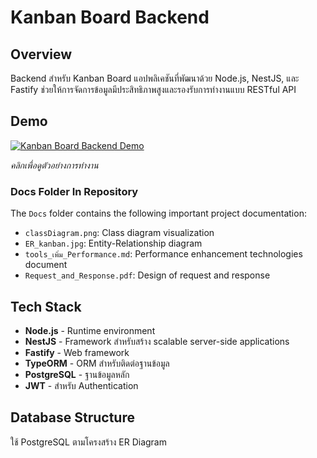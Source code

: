 # Kanban Board Backend

## Overview
Backend สำหรับ Kanban Board แอปพลิเคชันที่พัฒนาด้วย Node.js, NestJS, และ Fastify ช่วยให้การจัดการข้อมูลมีประสิทธิภาพสูงและรองรับการทำงานแบบ RESTful API

## Demo
[![Kanban Board Backend Demo](https://img.youtube.com/vi/l2wbuyJe5bA/0.jpg)](https://youtu.be/l2wbuyJe5bA)

*คลิกเพื่อดูตัวอย่างการทำงาน*

### Docs Folder In Repository
The `Docs` folder contains the following important project documentation:
- `classDiagram.png`: Class diagram visualization
- `ER_kanban.jpg`: Entity-Relationship diagram
- `tools_เพิ่ม_Performance.md`: Performance enhancement technologies document
- `Request_and_Response.pdf`: Design of request and response

## Tech Stack
- **Node.js** - Runtime environment
- **NestJS** - Framework สำหรับสร้าง scalable server-side applications
- **Fastify** - Web framework
- **TypeORM** - ORM สำหรับติดต่อฐานข้อมูล
- **PostgreSQL** - ฐานข้อมูลหลัก
- **JWT** - สำหรับ Authentication

## Database Structure
ใช้ PostgreSQL ตามโครงสร้าง ER Diagram
